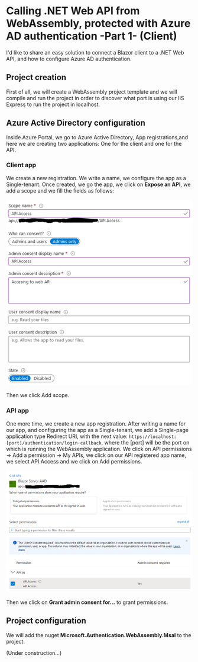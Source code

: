 # Calling .NET Web API from WebAssembly, protected with Azure AD authentication -Part 1- (Client)

I'd like to share an easy solution to connect a Blazor client to a .NET Web API, and how to configure Azure AD authentication.


## Project creation

First of all, we will create a WebAssembly project template and we will compile and run the project in order to discover what port is using our IIS Express to run the project in localhost.

## Azure Active Directory configuration

Inside Azure Portal, we go to Azure Active Directory, App registrations,and here we are creating two applications: One for the client and one for the API.

### Client app

We create a new registration. We write a name, we configure the app as a Single-tenant. Once created, we go the app, we click on **Expose an API**, we add a scope and we fill the fields as follows:
<br/><br/>
![alt text](https://github.com/oscarsolerfollana/Calling-.NET-Web-API-from-WebAssembly-protected-with-Azure-AD-authentication-Part-1-Client/blob/main/ReadmeContent/exposeAPI.PNG?raw=true)
<br/><br/>
Then we click Add scope.

### API app

One more time, we create a new app registration. After writing a name for our app, and configuring the app as a Single-tenant, we add a Single-page application type Redirect URI, with the next value: ```https://localhost:[port]/authentication/login-callback```, where the [port] will be the port on which is running the WebAssembly application.
We click on API permissions -> Add a permission -> My APIs, we click on our API registered app name, we select API.Access and we click on Add permissions.
<br/><br/>
![alt text](https://github.com/oscarsolerfollana/Calling-.NET-Web-API-from-WebAssembly-protected-with-Azure-AD-authentication-Part-1-Client/blob/main/ReadmeContent/permissions.PNG?raw=true)
<br/><br/>
Then we click on **Grant admin consent for...** to grant permissions.




## Project configuration

We will add the nuget **Microsoft.Authentication.WebAssembly.Msal** to the project.

(Under construction...)
